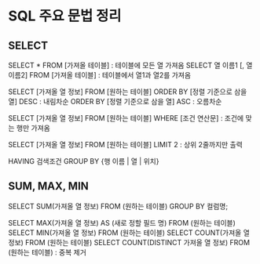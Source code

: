 # SQL 주요 문법 정리

## SELECT
SELECT * FROM [가져올 테이블] : 테이블에 모든 열 가져옴
SELECT 열 이름1 [, 열 이름2] FROM [가져올 테이블] : 테이블에서 열1과 열2를 가져옴

SELECT [가져올 열 정보] FROM [원하는 테이블]
ORDER BY [정렬 기준으로 삼을 열] DESC : 내림차순
ORDER BY [정렬 기준으로 삼을 열] ASC : 오름차순

SELECT [가져올 열 정보]
FROM [원하는 테이블]
WHERE [조건 연산문] : 조건에 맞는 행만 가져옴

SELECT [가져올 열 정보] FROM [원하는 테이블]
LIMIT 2 : 상위 2줄까지만 출력

HAVING 검색조건
GROUP BY {행 이름 | 열 | 위치} 

## SUM, MAX, MIN

SELECT SUM(가져올 열 정보) FROM (원하는 테이블)
GROUP BY 컬럼명;

SELECT MAX(가져올 열 정보) AS (새로 정할 필드 명) FROM (원하는 테이블)
SELECT MIN(가져올 열 정보) FROM (원하는 테이블)
SELECT COUNT(가져올 열 정보) FROM (원하는 테이블)
SELECT COUNT(DISTINCT 가져올 열 정보) FROM (원하는 테이블) : 중복 제거
